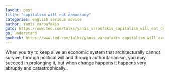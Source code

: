 ```yaml
---
layout: post
title: "capitalism will eat democracy"
categories: english serious advice
author: Yanis Varoufakis
goto: https://www.ted.com/talks/yanis_varoufakis_capitalism_will_eat_democracy_unless_we_speak_up?ref=speak.junglestar.org
go: understand
gocheck: https://www.ted.com/talks/yanis_varoufakis_capitalism_will_eat_democracy_unless_we_speak_up/transcript?language=en#t-999741
---
```

When you try to keep alive an economic system that architecturally cannot survive, through political will and through authoritarianism, you may succeed in prolonging it, but when change happens it happens very abruptly and catastrophically..

